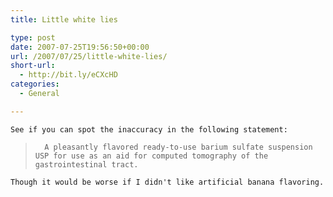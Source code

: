 ```yaml
---
title: Little white lies

type: post
date: 2007-07-25T19:56:50+00:00
url: /2007/07/25/little-white-lies/
short-url:
  - http://bit.ly/eCXcHD
categories:
  - General

---
```

<div class='microid-mailto+http:sha1:123c3cd7dba3d53d2cc146e93f3c7904242a1dac'>
  
    See if you can spot the inaccuracy in the following statement:
  
  
  <blockquote>
    
      A pleasantly flavored ready-to-use barium sulfate suspension USP for use as an aid for computed tomography of the gastrointestinal tract.
    
  </blockquote>
  
  
    Though it would be worse if I didn't like artificial banana flavoring.
  
